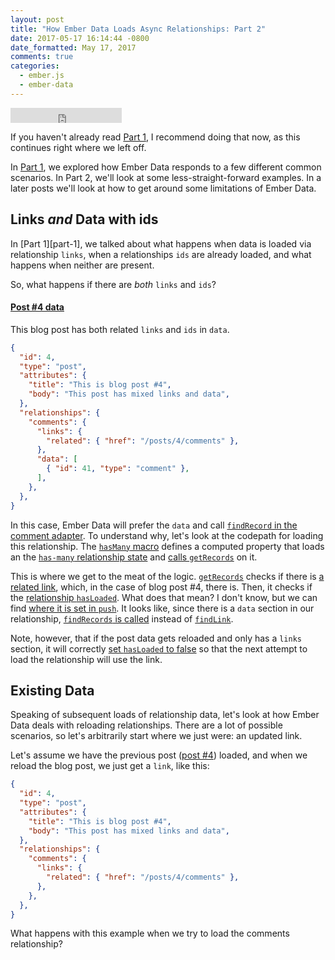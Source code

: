 ```yaml
---
layout: post
title: "How Ember Data Loads Async Relationships: Part 2"
date: 2017-05-17 16:14:44 -0800
date_formatted: May 17, 2017
comments: true
categories:
  - ember.js
  - ember-data
---
```


<iframe width="178" height="24" style="border:0px" src="https://mixonic.github.io/ember-community-versions/2017/05/17/how-ember-data-loads-async-relationships-part-2.html"></iframe>

If you haven't already read [Part 1][], I recommend doing that now, as this continues right where we left off.

In [Part 1][], we explored how Ember Data responds to a few different common scenarios. In Part 2, we'll look at some less-straight-forward examples. In a later posts we'll look at how to get around some limitations of Ember Data.

<!--More-->

## Links _and_ Data with ids

In [Part 1][part-1], we talked about what happens when data is loaded via relationship `links`, when a relationships `ids` are already loaded, and what happens when neither are present.

So, what happens if there are _both_ `links` and `ids`?

#### [Post #4 data][post-4]

This blog post has both related `links` and `ids` in `data`.

```json
{
  "id": 4,
  "type": "post",
  "attributes": {
    "title": "This is blog post #4",
    "body": "This post has mixed links and data",
  },
  "relationships": {
    "comments": {
      "links": {
        "related": { "href": "/posts/4/comments" },
      },
      "data": [
        { "id": 41, "type": "comment" },
      ],
    },
  },
}
```

In this case, Ember Data will prefer the `data` and call [`findRecord` in the comment adapter][]. To understand why, let's look at the codepath for loading this relationship. The [`hasMany` macro][] defines a computed property that loads an the [`has-many` relationship state][] and [calls `getRecords`][] on it.

This is where we get to the meat of the logic. [`getRecords`][has-many-state-get-records] checks if there is [a related link][getRecords-link-check], which, in the case of blog post #4, there is. Then, it checks if the [relationship `hasLoaded`][hasLoaded-check]. What does that mean? I don't know, but we can find [where it is set in `push`][setHasLoaded-in-push]. It looks like, since there is a `data` section in our relationship, [`findRecords` is called][call-to-findRecords] instead of [`findLink`][call-to-findLink].

Note, however, that if the post data gets reloaded and only has a `links` section, it will correctly [set `hasLoaded` to false][] so that the next attempt to load the relationship will use the link.

## Existing Data

Speaking of subsequent loads of relationship data, let's look at how Ember Data deals with reloading relationships. There are a lot of possible scenarios, so let's arbitrarily start where we just were: an updated link.

Let's assume we have the previous post ([post #4][post-4]) loaded, and when we reload the blog post, we just get a `link`, like this:

```json
{
  "id": 4,
  "type": "post",
  "attributes": {
    "title": "This is blog post #4",
    "body": "This post has mixed links and data",
  },
  "relationships": {
    "comments": {
      "links": {
        "related": { "href": "/posts/4/comments" },
      },
    },
  },
}
```

What happens with this example when we try to load the comments relationship?



[Part 1]: http://www.amielmartin.com/blog/2017/05/05/how-ember-data-loads-relationships-part-1/
[post-4]: https://github.com/amiel/ember-data-relationships-examples/blob/part-2/app/adapters/post.js#L54-L71
[has-many-state-get-records]: https://github.com/emberjs/data/blob/v2.13.1/addon/-private/system/relationships/state/has-many.js#L213
[`findRecord` in the comment adapter]: https://github.com/amiel/ember-data-relationships-examples/blob/part-1/app/adapters/comment.js#L5
[`hasMany` macro]: https://github.com/emberjs/data/blob/v2.13.1/addon/-private/system/relationships/has-many.js#L146-L148
[`has-many` relationship state]: https://github.com/emberjs/data/blob/v2.13.1/addon/-private/system/relationships/state/has-many.js
[calls `getRecords`]: https://github.com/emberjs/data/blob/v2.13.1/addon/-private/system/relationships/has-many.js#L147
[getRecords-link-check]: https://github.com/emberjs/data/blob/v2.13.1/addon/-private/system/relationships/state/has-many.js#L218
[hasLoaded-check]: https://github.com/emberjs/data/blob/v2.13.1/addon/-private/system/relationships/state/has-many.js#L219
[setHasLoaded-in-push]: https://github.com/emberjs/data/blob/v2.13.1/addon/-private/system/relationships/state/relationship.js#L397
[call-to-findRecords]: https://github.com/emberjs/data/blob/v2.13.1/addon/-private/system/relationships/state/has-many.js#L220
[call-to-findLink]: https://github.com/emberjs/data/blob/v2.13.1/addon/-private/system/relationships/state/has-many.js#L222
[set `hasLoaded` to false]: https://github.com/emberjs/data/blob/v2.13.1/addon/-private/system/relationships/state/relationship.js#L399

